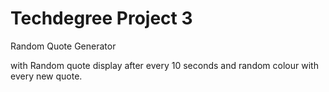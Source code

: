 # Techdegree Project 3
 Random Quote Generator

 with Random quote display after every 10 seconds
 and random colour with every new quote.
